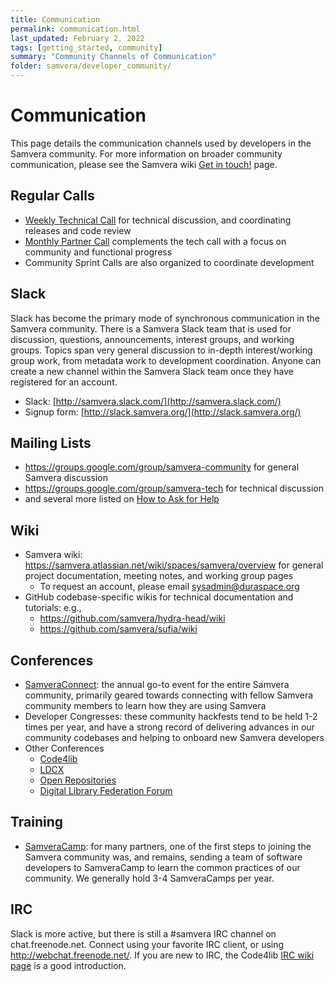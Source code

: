 ```yaml
---
title: Communication
permalink: communication.html
last_updated: February 2, 2022
tags: [getting_started, community]
summary: "Community Channels of Communication"
folder: samvera/developer_community/
---
```

# Communication

This page details the communication channels used by developers in the Samvera community.  For more
information on broader community communication, please see the Samvera wiki
[Get in touch!](https://wiki.duraspace.org/pages/viewpage.action?pageId=87460391) page.

## Regular Calls

* [Weekly Technical Call](https://samvera.atlassian.net/wiki/spaces/samvera/pages/405211059/Notes+from+Tech+Meetings+and+Calls) for technical discussion, and coordinating releases and code review
* [Monthly Partner Call](https://samvera.atlassian.net/wiki/spaces/samvera/pages/405211008/Samvera+Partner+Calls) complements the tech call with a focus on community and functional progress
* Community Sprint Calls are also organized to coordinate development

## Slack

Slack has become the primary mode of synchronous communication in the Samvera community. There is a Samvera Slack team that is used for discussion, questions, announcements, interest groups, and working groups. Topics span very general discussion to in-depth interest/working group work, from metadata work to development coordination. Anyone can create a new channel within the Samvera Slack team once they have registered for an account.

* Slack: [http://samvera.slack.com/](http://samvera.slack.com/)
* Signup form: [http://slack.samvera.org/](http://slack.samvera.org/)

## Mailing Lists

* https://groups.google.com/group/samvera-community for general Samvera discussion
* https://groups.google.com/group/samvera-tech for technical discussion
* and several more listed on [How to Ask for Help](/get-help.html#mailing-lists)

## Wiki

* Samvera wiki: https://samvera.atlassian.net/wiki/spaces/samvera/overview for general project
  documentation, meeting notes, and working group pages
  * To request an account, please email [sysadmin@duraspace.org](mailto:heather@samvera.org)
* GitHub codebase-specific wikis for technical documentation and tutorials: e.g.,
  * https://github.com/samvera/hydra-head/wiki
  * https://github.com/samvera/sufia/wiki

## Conferences

* [SamveraConnect](https://samvera.atlassian.net/wiki/spaces/samvera/pages/405210633/Samvera%2BConnect%2BMeetings): the annual go-to
  event for the entire Samvera community, primarily geared towards connecting with fellow Samvera
  community members to learn how they are using Samvera
* Developer Congresses: these community hackfests tend to be held 1-2 times per year, and have a strong record of delivering advances in our community codebases and helping to onboard new Samvera developers
* Other Conferences
  * [Code4lib](http://code4lib.org/conference)
  * [LDCX](http://library.stanford.edu/projects/ldcx)
  * [Open Repositories](http://openrepositories.org/)
  * [Digital Library Federation Forum](https://www.diglib.org/forums/)

## Training

* [SamveraCamp](https://curationexperts.com/our-services/hydra-camp/): for many partners, one of the
  first steps to joining the Samvera community was, and remains, sending a team of software developers
  to SamveraCamp to learn the common practices of our community. We generally hold 3-4 SamveraCamps per
  year.

## IRC

Slack is more active, but there is still a #samvera IRC channel on chat.freenode.net.  Connect
using your favorite IRC client, or using http://webchat.freenode.net/.  If you are new to IRC, the
Code4lib [IRC wiki page](http://code4lib.org/irc) is a good introduction.
